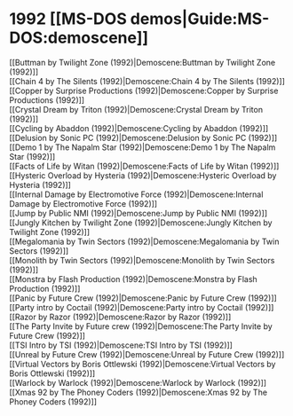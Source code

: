 # 1992 [[MS-DOS demos|Guide:MS-DOS:demoscene]]

[[Buttman by Twilight Zone (1992)|Demoscene:Buttman by Twilight Zone (1992)]]  
[[Chain 4 by The Silents (1992)|Demoscene:Chain 4 by The Silents (1992)]]  
[[Copper by Surprise Productions (1992)|Demoscene:Copper by Surprise Productions (1992)]]  
[[Crystal Dream by Triton (1992)|Demoscene:Crystal Dream by Triton (1992)]]  
[[Cycling by Abaddon (1992)|Demoscene:Cycling by Abaddon (1992)]]  
[[Delusion by Sonic PC (1992)|Demoscene:Delusion by Sonic PC (1992)]]  
[[Demo 1 by The Napalm Star (1992)|Demoscene:Demo 1 by The Napalm Star (1992)]]  
[[Facts of Life by Witan (1992)|Demoscene:Facts of Life by Witan (1992)]]  
[[Hysteric Overload by Hysteria (1992)|Demoscene:Hysteric Overload by Hysteria (1992)]]  
[[Internal Damage by Electromotive Force (1992)|Demoscene:Internal Damage by Electromotive Force (1992)]]  
[[Jump by Public NMI (1992)|Demoscene:Jump by Public NMI (1992)]]  
[[Jungly Kitchen by Twilight Zone (1992)|Demoscene:Jungly Kitchen by Twilight Zone (1992)]]  
[[Megalomania by Twin Sectors (1992)|Demoscene:Megalomania by Twin Sectors (1992)]]  
[[Monolith by Twin Sectors (1992)|Demoscene:Monolith by Twin Sectors (1992)]]  
[[Monstra by Flash Production (1992)|Demoscene:Monstra by Flash Production (1992)]]  
[[Panic by Future Crew (1992)|Demoscene:Panic by Future Crew (1992)]]  
[[Party intro by Coctail (1992)|Demoscene:Party intro by Coctail (1992)]]  
[[Razor by Razor (1992)|Demoscene:Razor by Razor (1992)]]  
[[The Party Invite by Future crew (1992)|Demoscene:The Party Invite by Future Crew (1992)]]  
[[TSI Intro by TSI (1992)|Demoscene:TSI Intro by TSI (1992)]]  
[[Unreal by Future Crew (1992)|Demoscene:Unreal by Future Crew (1992)]]  
[[Virtual Vectors by Boris Ottlewski (1992)|Demoscene:Virtual Vectors by Boris Ottlewski (1992)]]  
[[Warlock by Warlock (1992)|Demoscene:Warlock by Warlock (1992)]]  
[[Xmas 92 by The Phoney Coders (1992)|Demoscene:Xmas 92 by The Phoney Coders (1992)]]  

